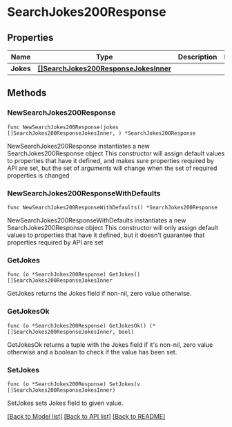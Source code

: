 # SearchJokes200Response

## Properties

Name | Type | Description | Notes
------------ | ------------- | ------------- | -------------
**Jokes** | [**[]SearchJokes200ResponseJokesInner**](SearchJokes200ResponseJokesInner.md) |  | 

## Methods

### NewSearchJokes200Response

`func NewSearchJokes200Response(jokes []SearchJokes200ResponseJokesInner, ) *SearchJokes200Response`

NewSearchJokes200Response instantiates a new SearchJokes200Response object
This constructor will assign default values to properties that have it defined,
and makes sure properties required by API are set, but the set of arguments
will change when the set of required properties is changed

### NewSearchJokes200ResponseWithDefaults

`func NewSearchJokes200ResponseWithDefaults() *SearchJokes200Response`

NewSearchJokes200ResponseWithDefaults instantiates a new SearchJokes200Response object
This constructor will only assign default values to properties that have it defined,
but it doesn't guarantee that properties required by API are set

### GetJokes

`func (o *SearchJokes200Response) GetJokes() []SearchJokes200ResponseJokesInner`

GetJokes returns the Jokes field if non-nil, zero value otherwise.

### GetJokesOk

`func (o *SearchJokes200Response) GetJokesOk() (*[]SearchJokes200ResponseJokesInner, bool)`

GetJokesOk returns a tuple with the Jokes field if it's non-nil, zero value otherwise
and a boolean to check if the value has been set.

### SetJokes

`func (o *SearchJokes200Response) SetJokes(v []SearchJokes200ResponseJokesInner)`

SetJokes sets Jokes field to given value.



[[Back to Model list]](../README.md#documentation-for-models) [[Back to API list]](../README.md#documentation-for-api-endpoints) [[Back to README]](../README.md)


